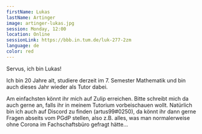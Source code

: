 ```yaml
---
firstName: Lukas
lastName: Artinger
image: artinger-lukas.jpg
session: Monday, 12:00
location: Online
sessionLink: https://bbb.in.tum.de/luk-277-2zm
language: de
color: red
---
```


Servus, ich bin Lukas!

Ich bin 20 Jahre alt, studiere derzeit im 7. Semester Mathematik und bin auch dieses Jahr wieder als Tutor dabei.

Am einfachsten könnt ihr mich auf Zulip erreichen.
Bitte schreibt mich da auch gerne an, falls ihr in meinem Tutorium vorbeischauen wollt.
Natürlich bin ich auch auf Discord zu finden (artus99#0250), da könnt ihr dann gerne Fragen abseits vom PGdP stellen,
also z.B. alles, was man normalerweise ohne Corona im Fachschaftsbüro gefragt hätte...
